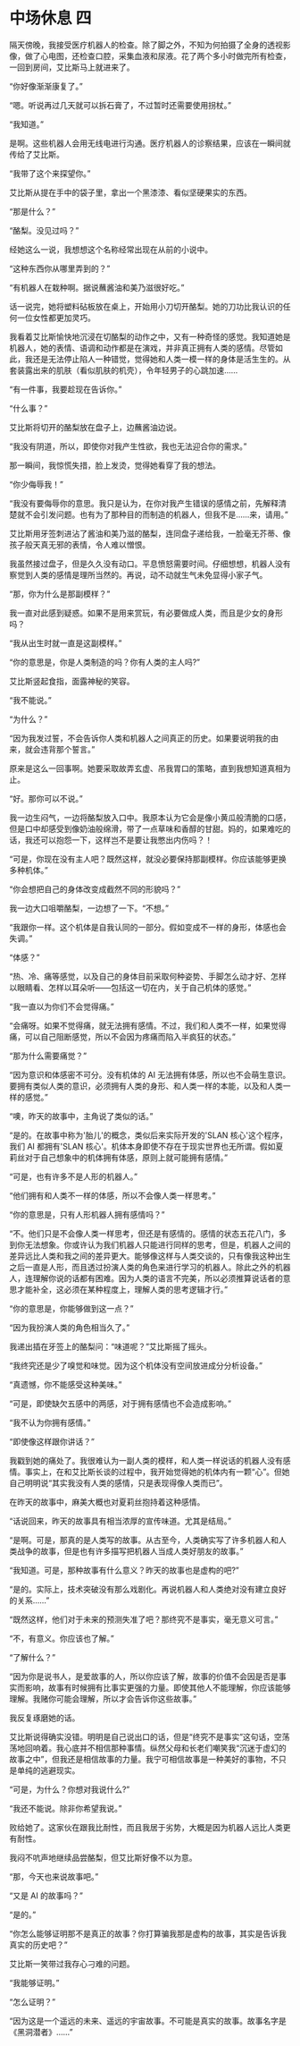 # 中场休息 四

隔天傍晚，我接受医疗机器人的检查。除了脚之外，不知为何拍摄了全身的透视影像，做了心电图，还检查口腔，采集血液和尿液。花了两个多小时做完所有检查，一回到房间，艾比斯马上就进来了。

“你好像渐渐康复了。”

“嗯。听说再过几天就可以拆石膏了，不过暂时还需要使用拐杖。”

“我知道。”

是啊。这些机器人会用无线电进行沟通。医疗机器人的诊察结果，应该在一瞬间就传给了艾比斯。

“我带了这个来探望你。”

艾比斯从提在手中的袋子里，拿出一个黑漆漆、看似坚硬果实的东西。

“那是什么？”

“酪梨。没见过吗？”

经她这么一说，我想想这个名称经常出现在从前的小说中。

“这种东西你从哪里弄到的？”

“有机器人在栽种啊。据说蘸酱油和美乃滋很好吃。”

话一说完，她将塑料砧板放在桌上，开始用小刀切开酪梨。她的刀功比我认识的任何一位女性都更加灵巧。

我看着艾比斯愉快地沉浸在切酪梨的动作之中，又有一种奇怪的感觉。我知道她是机器人，她的表情、语调和动作都是在演戏，并非真正拥有人类的感情。尽管如此，我还是无法停止陷人一种错觉，觉得她和人类一模一样的身体是活生生的。从套装露出来的肌肤（看似肌肤的机壳），令年轻男子的心跳加速……

“有一件事，我要趁现在告诉你。”

“什么事？”

艾比斯将切开的酪梨放在盘子上，边蘸酱油边说。

“我没有阴道，所以，即使你对我产生性欲，我也无法迎合你的需求。”

那一瞬间，我惊慌失措，脸上发烫，觉得她看穿了我的想法。

“你少侮辱我！”

“我没有要侮辱你的意思。我只是认为，在你对我产生错误的感情之前，先解释清楚就不会引发问题。也有为了那种目的而制造的机器人，但我不是……来，请用。”

艾比斯用牙签刺进沾了酱油和美乃滋的酪梨，连同盘子递给我，一脸毫无芥蒂、像孩子般天真无邪的表情，令人难以憎恨。

我虽然接过盘子，但是久久没有动口。平息愤怒需要时间。仔细想想，机器人没有察觉到人类的感情是理所当然的。再说，动不动就生气未免显得小家子气。

“那，你为什么是那副模样？”

我一直对此感到疑惑。如果不是用来赏玩，有必要做成人类，而且是少女的身形吗？

“我从出生时就一直是这副模样。”

“你的意思是，你是人类制造的吗？你有人类的主人吗?”

艾比斯竖起食指，面露神秘的笑容。

“我不能说。”

“为什么？”

“因为我发过誓，不会告诉你人类和机器人之间真正的历史。如果要说明我的由来，就会违背那个誓言。”

原来是这么一回事啊。她要采取故弄玄虚、吊我胃口的策略，直到我想知道真相为止。

“好。那你可以不说。”

我一边生闷气，一边将酪梨放入口中。我原本认为它会是像小黄瓜般清脆的口感，但是口中却感受到像奶油般绵滑，带了一点草味和香醇的甘甜。妈的，如果难吃的话，我还可以抱怨一下，这样岂不是要让我憋出内伤吗？！

“可是，你现在没有主人吧？既然这样，就没必要保持那副模样。你应该能够更换多种机体。”

“你会想把自己的身体改变成截然不同的形貌吗？”

我一边大口咀嚼酪梨，一边想了一下。“不想。”

“我跟你一样。这个机体是自我认同的一部分。假如变成不一样的身形，体感也会失调。”

“体感？”

“热、冷、痛等感觉，以及自己的身体目前采取何种姿势、手脚怎么动才好、怎样以眼睛看、怎样以耳朵听——包括这一切在内，关于自己机体的感觉。”

“我一直以为你们不会觉得痛。”

“会痛呀。如果不觉得痛，就无法拥有感情。不过，我们和人类不一样，如果觉得痛，可以自己阻断感觉，所以不会因为疼痛而陷入半疯狂的状态。”

“那为什么需要痛觉？”

“因为意识和体感密不可分。没有机体的 AI 无法拥有体感，所以也不会萌生意识。要拥有类似人类的意识，必须拥有人类的身形、和人类一样的本能，以及和人类一样的感觉。”

“噢，昨天的故事中，主角说了类似的话。”

“是的。在故事中称为'胎儿'的概念，类似后来实际开发的'SLAN 核心'这个程序，我们 AI 都拥有'SLAN 核心'。机体本身即使不存在于现实世界也无所谓。假如夏莉丝对于自己想象中的机体拥有体感，原则上就可能拥有感情。”

“可是，也有许多不是人形的机器人。”

“他们拥有和人类不一样的体感，所以不会像人类一样思考。”

“你的意思是，只有人形机器人拥有感情吗？”

“不。他们只是不会像人类一样思考，但还是有感情的。感情的状态五花八门，多到你无法想象。你或许认为我们机器人只能进行同样的思考，但是，机器人之间的差异远比人类和我之间的差异更大。能够像这样与人类交谈的，只有像我这种出生之后一直是人形，而且透过扮演人类的角色来进行学习的机器人。除此之外的机器人，连理解你说的话都有困难。因为人类的语言不完美，所以必须推算说话者的意思才能补全，这必须在某种程度上，理解人类的思考逻辑才行。”

“你的意思是，你能够做到这一点？”

“因为我扮演人类的角色相当久了。”

我递出插在牙签上的酪梨问：“味道呢？”艾比斯摇了摇头。

“我终究还是少了嗅觉和味觉。因为这个机体没有空间放进成分分析设备。”

“真遗憾，你不能感受这种美味。”

“可是，即使缺欠五感中的两感，对于拥有感情也不会造成影响。”

“我不认为你拥有感情。”

“即使像这样跟你讲话？”

我戳到她的痛处了。我很难认为一副人类的模样，和人类一样说话的机器人没有感情。事实上，在和艾比斯长谈的过程中，我开始觉得她的机体内有一颗“心”。但她自己明明说“其实我没有人类的感情，只是表现得像人类而已”。

在昨天的故事中，麻美大概也对夏莉丝抱持着这种感情。

“话说回来，昨天的故事具有相当浓厚的宣传味道。尤其是结局。”

“是啊。可是，那真的是人类写的故事。从古至今，人类确实写了许多机器人和人类战争的故事，但是也有许多描写把机器人当成人类好朋友的故事。”

“我知道。可是，那种故事有什么意义？昨天的故事也是虚构的吧?”

“是的。实际上，技术突破没有那么戏剧化。再说机器人和人类绝对没有建立良好的关系……”

“既然这样，他们对于未来的预测失准了吧？那终究不是事实，毫无意义可言。”

“不，有意义。你应该也了解。”

“了解什么？”

“因为你是说书人，是爱故事的人，所以你应该了解，故事的价值不会因是否是事实而影响，故事有时候拥有比事实更强的力量。即使其他人不能理解，你应该能够理解。我赌你可能会理解，所以才会告诉你这些故事。”

我反复琢磨她的话。

艾比斯说得确实没错。明明是自己说出口的话，但是“终究不是事实”这句话，空荡荡地回响着。我心底并不相信那种事情。纵然父母和长老们嘲笑我“沉迷于虚幻的故事之中”，但我还是相信故事的力量。我宁可相信故事是一种美好的事物，不只是单纯的逃避现实。

“可是，为什么？你想对我说什么?”

“我还不能说。除非你希望我说。”

败给她了。这家伙在跟我比耐性，而且我居于劣势，大概是因为机器人远比人类更有耐性。

我闷不吭声地继续品尝酪梨，但艾比斯好像不以为意。

“那，今天也来说故事吧。”

“又是 AI 的故事吗？”

“是的。”

“你怎么能够证明那不是真正的故事？你打算骗我那是虚构的故事，其实是告诉我真实的历史吧？”

艾比斯一笑带过我存心刁难的问题。

“我能够证明。”

“怎么证明？”

“因为这是一个遥远的未来、遥远的宇宙故事。不可能是真实的故事。故事名字是《黑洞潜者》……”